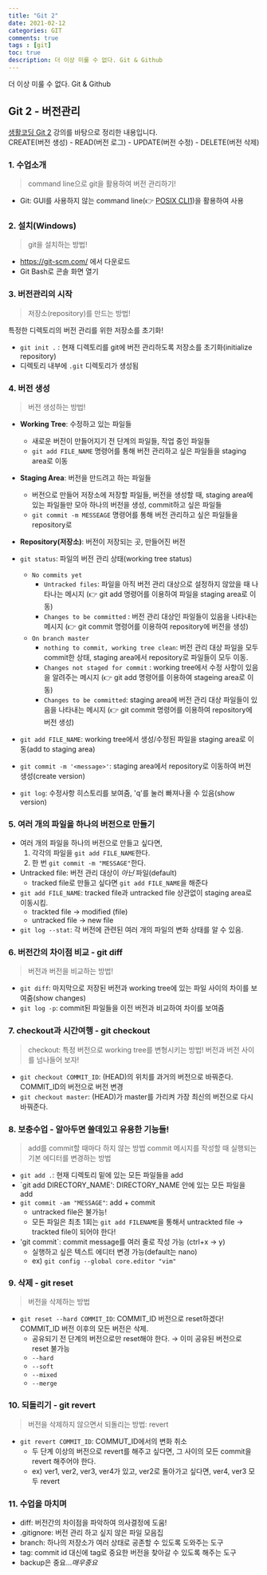 ```yaml
---
title: "Git 2"
date: 2021-02-12
categories: GIT
comments: true
tags : [git]
toc: true
description: 더 이상 미룰 수 없다. Git & Github  
---
```

더 이상 미룰 수 없다. Git & Github   

## Git 2 - 버전관리
[생활코딩 Git 2](https://opentutorials.org/course/3839) 강의를 바탕으로 정리한 내용입니다.<br/>
CREATE(버전 생성) - READ(버전 로그) - UPDATE(버전 수정) - DELETE(버전 삭제)

### 1. 수업소개
> command line으로 git을 활용하여 버전 관리하기!

* Git: GUI를 사용하지 않는 command line(👉 [POSIX CLI1](https://opentutorials.org/module/3747))을 활용하여 사용

### 2. 설치(Windows)
> git을 설치하는 방법!

* <https://git-scm.com/> 에서 다운로드
* Git Bash로 콘솔 화면 열기

### 3. 버전관리의 시작
> 저장소(repository)를 만드는 방법!

특정한 디렉토리의 버전 관리를 위한 저장소를 초기화!
* `git init .` : 현재 디렉토리를 git에 버전 관리하도록 저장소를 초기화(initialize repository)
 * 디렉토리 내부에 `.git` 디렉토리가 생성됨
 
### 4. 버전 생성
> 버전 생성하는 방법!

* **Working Tree**: 수정하고 있는 파일들
  * 새로운 버전이 만들어지기 전 단계의 파일들, 작업 중인 파일들
  * `git add FILE_NAME` 명령어를 통해 버전 관리하고 싶은 파일들을 staging area로 이동
* **Staging Area**: 버전을 만드려고 하는 파일들
  * 버전으로 만들어 저장소에 저장할 파일들, 버전을 생성할 때, staging area에 있는 파일들만 모아 하나의 버전을 생성, commit하고 싶은 파일들
  * `git commit -m MESSEAGE` 명령어를 통해 버전 관리하고 싶은 파일들을 repository로 
* **Repository(저장소)**: 버전이 저장되는 곳, 만들어진 버전

* `git status`: 파일의 버전 관리 상태(working tree status)
  * `No commits yet`
    * `Untracked files`: 파일을 아직 버전 관리 대상으로 설정하지 않았을 때 나타나는 메시지 (👉 git add 명령어를 이용하여 파일을 staging area로 이동)
    * `Changes to be committed` : 버전 관리 대상인 파일들이 있음을 나타내는 메시지 (👉 git commit 명령어를 이용하여 repository에 버전을 생성)
  * `On branch master`
    * `nothing to commit, working tree clean`: 버전 관리 대상 파일을 모두 commit한 상태, staging area에서 repository로 파일들이 모두 이동.  
    * `Changes not staged for commit` : working tree에서 수정 사항이 있음을 알려주는 메시지 (👉 git add 명령어를 이용하여 stageing area로 이동)
    * `Changes to be committed`: staging area에 버전 관리 대상 파일들이 있음을 나타내는 메시지 (👉 git commit 명령어를 이용하여 repository에 버전 생성)
  
* `git add FILE_NAME`: working tree에서 생성/수정된 파일을 staging area로 이동(add to staging area)
* `git commit -m '<message>'`: staging area에서 repository로 이동하여 버전 생성(create version)
* `git log`: 수정사항 히스토리를 보여줌, 'q'를 눌러 빠져나올 수 있음(show version)

### 5. 여러 개의 파일을 하나의 버전으로 만들기
* 여러 개의 파일을 하나의 버전으로 만들고 싶다면, 
  1. 각각의 파일을 `git add FILE_NAME`한다. 
  2. 한 번 `git commit -m "MESSAGE"`한다. 
* Untracked file: 버전 관리 대상이 *아닌* 파일(default)
  * tracked file로 만들고 싶다면 `git add FILE_NAME`을 해준다
* `git add FILE_NAME`: tracked file과 untracked file 상관없이 staging area로 이동시킴.
  * trackted file → modified (file)
  * untracked file → new file
*  `git log --stat`: 각 버전에 관련된 여러 개의 파일의 변화 상태를 알 수 있음.

### 6. 버전간의 차이점 비교 - git diff
> 버전과 버전을 비교하는 방법!

* `git diff`: 마지막으로 저장된 버전과 working tree에 있는 파일 사이의 차이를 보여줌(show changes)
* `git log -p`: commit된 파일들을 이전 버전과 비교하여 차이를 보여줌

### 7. checkout과 시간여행 - git checkout
> checkout: 특정 버전으로 working tree를 변형시키는 방법!
> 버전과 버전 사이를 넘나들어 보자!

* `git checkout COMMIT_ID`: (HEAD)의 위치를 과거의 버전으로 바꿔준다. COMMIT_ID의 버전으로 버전 변경
* `git checkout master`: (HEAD)가 master를 가리켜 가장 최신의 버전으로 다시 바꿔준다. 

### 8. 보충수업 - 알아두면 쓸데있고 유용한 기능들!
> add를 commit할 때마다 하지 않는 방법
> commit 메시지를 작성할 때 실행되는 기본 에디터를 변경하는 방법

* `git add .`: 현재 디렉토리 밑에 있는 모든 파일들을 add
* `git add DIRECTORY_NAME': DIRECTORY_NAME 안에 있는 모든 파일을 add
* `git commit -am "MESSAGE"`: add + commit
  * untracked file은 불가능!
  * 모든 파일은 최초 1회는 `git add FILENAME`을 통해서 untrackted file → trackted file이 되어야 한다!
* 'git commit`: commit message를 여러 줄로 작성 가능 (ctrl+x → y)
  * 실행하고 싶은 텍스트 에디터 변경 가능(default는 nano)
  * ex) `git config --global core.editor "vim"`

### 9. 삭제 - git reset
> 버전을 삭제하는 방법

* `git reset --hard COMMIT_ID`: COMMIT_ID 버전으로 reset하겠다! COMMIT_ID 버전 이후의 모든 버전은 삭제.
  * 공유되기 전 단계의 버전으로만 reset해야 한다. → 이미 공유된 버전으로 reset 불가능
  * `--hard`
  * `--soft`
  * `--mixed`
  * `--merge`

### 10. 되돌리기 - git revert
> 버전을 삭제하지 않으면서 되돌리는 방법: revert

* `git revert COMMIT_ID`: COMMUT_ID에서의 변화 취소
  * 두 단계 이상의 버전으로 revert를 해주고 싶다면, 그 사이의 모든 commit을 revert 해주어야 한다. 
  * ex) ver1, ver2, ver3, ver4가 있고, ver2로 돌아가고 싶다면, ver4, ver3 모두 revert

### 11. 수업을 마치며
* diff: 버전간의 차이점을 파악하여 의사결정에 도움!
* .gitignore: 버전 관리 하고 싶지 않은 파일 모음집
* branch: 하나의 저장소가 여러 상태로 공존할 수 있도록 도와주는 도구
* tag: commit id 대신에 tag로 중요한 버전을 찾아갈 수 있도록 해주는 도구
* backup은 중요..._매우중요_

